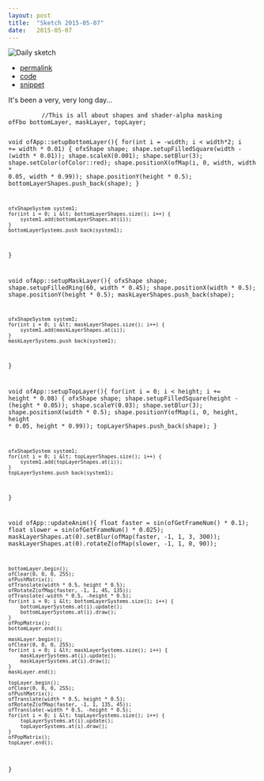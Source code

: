 ```yaml
---
layout: post
title:  "Sketch 2015-05-07"
date:   2015-05-07
---
```

![Daily sketch](https://github.com/dailysketches/sketches-2015-04-22/blob/master/openFrameworks/2015-05-07.gif?raw=true)
<div class="code">
	<ul>
		<li><a href="{% post_url 2015-05-07-sketch %}">permalink</a></li>
		<li><a href="https://github.com/dailysketches/dailySketches/tree/master/sketches/2015-05-07">code</a></li>
		<li><a href="#" class="snippet-button">snippet</a></li>
	</ul>
	<p>It's been a very, very long day...</p>
	<pre class="snippet">
		<code class="cpp">//This is all about shapes and shader-alpha masking
ofFbo bottomLayer, maskLayer, topLayer;

void ofApp::setupBottomLayer(){
    for(int i = -width; i &lt; width*2; i += width * 0.01) {
        ofxShape shape;
        shape.setupFilledSquare(width - (width * 0.01));
        shape.scaleX(0.001);
        shape.setBlur(3);
        shape.setColor(ofColor::red);
        shape.positionX(ofMap(i, 0, width, width * 0.05, width * 0.99));
        shape.positionY(height * 0.5);
        bottomLayerShapes.push_back(shape);
    }
    
    ofxShapeSystem system1;
    for(int i = 0; i &lt; bottomLayerShapes.size(); i++) {
        system1.add(bottomLayerShapes.at(i));
    }
    bottomLayerSystems.push_back(system1);
}

void ofApp::setupMaskLayer(){
    ofxShape shape;
    shape.setupFilledRing(60, width * 0.45);
    shape.positionX(width * 0.5);
    shape.positionY(height * 0.5);
    maskLayerShapes.push_back(shape);
    
    ofxShapeSystem system1;
    for(int i = 0; i &lt; maskLayerShapes.size(); i++) {
        system1.add(maskLayerShapes.at(i));
    }
    maskLayerSystems.push_back(system1);
}

void ofApp::setupTopLayer(){
    for(int i = 0; i &lt; height; i += height * 0.08) {
        ofxShape shape;
        shape.setupFilledSquare(height - (height * 0.05));
        shape.scaleY(0.03);
        shape.setBlur(3);
        shape.positionX(width * 0.5);
        shape.positionY(ofMap(i, 0, height, height * 0.05, height * 0.99));
        topLayerShapes.push_back(shape);
    }
    
    ofxShapeSystem system1;
    for(int i = 0; i &lt; topLayerShapes.size(); i++) {
        system1.add(topLayerShapes.at(i));
    }
    topLayerSystems.push_back(system1);
}

void ofApp::updateAnim(){
    float faster = sin(ofGetFrameNum() * 0.1);
    float slower = sin(ofGetFrameNum() * 0.025);
    maskLayerShapes.at(0).setBlur(ofMap(faster, -1, 1, 3, 300));
    maskLayerShapes.at(0).rotateZ(ofMap(slower, -1, 1, 0, 90));
    
    bottomLayer.begin();
    ofClear(0, 0, 0, 255);
    ofPushMatrix();
    ofTranslate(width * 0.5, height * 0.5);
    ofRotateZ(ofMap(faster, -1, 1, 45, 135));
    ofTranslate(-width * 0.5, -height * 0.5);
    for(int i = 0; i &lt; bottomLayerSystems.size(); i++) {
        bottomLayerSystems.at(i).update();
        bottomLayerSystems.at(i).draw();
    }
    ofPopMatrix();
    bottomLayer.end();
    
    maskLayer.begin();
    ofClear(0, 0, 0, 255);
    for(int i = 0; i &lt; maskLayerSystems.size(); i++) {
        maskLayerSystems.at(i).update();
        maskLayerSystems.at(i).draw();
    }
    maskLayer.end();
    
    topLayer.begin();
    ofClear(0, 0, 0, 255);
    ofPushMatrix();
    ofTranslate(width * 0.5, height * 0.5);
    ofRotateZ(ofMap(faster, -1, 1, 135, 45));
    ofTranslate(-width * 0.5, -height * 0.5);
    for(int i = 0; i &lt; topLayerSystems.size(); i++) {
        topLayerSystems.at(i).update();
        topLayerSystems.at(i).draw();
    }
    ofPopMatrix();
    topLayer.end();
}</code>
	</pre>
</div>
